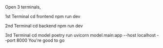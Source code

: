 Open 3 terminals,

1st Terminal
cd frontend
npm run dev

2nd Terminal
cd backend
npm run dev

3rd Terminal
cd model
poetry run uvicorn model.main:app --host localhost --port 8000
You're good to go
